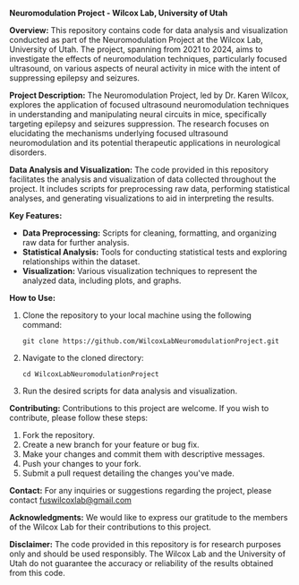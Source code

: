 **Neuromodulation Project - Wilcox Lab, University of Utah**

**Overview:**
This repository contains code for data analysis and visualization conducted as part of the Neuromodulation Project at the Wilcox Lab, University of Utah. The project, spanning from 2021 to 2024, aims to investigate the effects of neuromodulation techniques, particularly focused ultrasound, on various aspects of neural activity in mice with the intent of suppressing epilepsy and seizures.

**Project Description:**
The Neuromodulation Project, led by Dr. Karen Wilcox, explores the application of focused ultrasound neuromodulation techniques in understanding and manipulating neural circuits in mice, specifically targeting epilepsy and seizures suppression. The research focuses on elucidating the mechanisms underlying focused ultrasound neuromodulation and its potential therapeutic applications in neurological disorders.

**Data Analysis and Visualization:**
The code provided in this repository facilitates the analysis and visualization of data collected throughout the project. It includes scripts for preprocessing raw data, performing statistical analyses, and generating visualizations to aid in interpreting the results.

**Key Features:**
- **Data Preprocessing:** Scripts for cleaning, formatting, and organizing raw data for further analysis.
- **Statistical Analysis:** Tools for conducting statistical tests and exploring relationships within the dataset.
- **Visualization:** Various visualization techniques to represent the analyzed data, including plots, and graphs.

**How to Use:**
1. Clone the repository to your local machine using the following command:
   ```
   git clone https://github.com/WilcoxLabNeuromodulationProject.git
   ```

2. Navigate to the cloned directory:
   ```
   cd WilcoxLabNeuromodulationProject
   ```

3. Run the desired scripts for data analysis and visualization.
 
**Contributing:**
Contributions to this project are welcome. If you wish to contribute, please follow these steps:
1. Fork the repository.
2. Create a new branch for your feature or bug fix.
3. Make your changes and commit them with descriptive messages.
4. Push your changes to your fork.
5. Submit a pull request detailing the changes you've made.

**Contact:**
For any inquiries or suggestions regarding the project, please contact fuswilcoxlab@gmail.com

**Acknowledgments:**
We would like to express our gratitude to the members of the Wilcox Lab for their contributions to this project.

**Disclaimer:**
The code provided in this repository is for research purposes only and should be used responsibly. The Wilcox Lab and the University of Utah do not guarantee the accuracy or reliability of the results obtained from this code.
